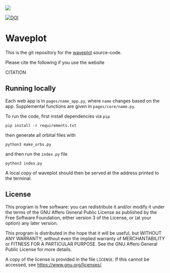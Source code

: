 <a href="https://waveplot.com">
<img src="https://img.shields.io/website?down_color=red&down_message=Offline&up_color=green&up_message=Online&url=https%3A%2F%2Fwaveplot.com">
</a>

<a href="https://zenodo.org/doi/10.5281/zenodo.10454399"><img src="https://zenodo.org/badge/602972600.svg" alt="DOI"></a>


# Waveplot

This is the git repository for the [waveplot](https://www.waveplot.com) source-code.

Please cite the following if you use the website

CITATION

## Running locally

Each web app is in `pages/name_app.py`, where `name` changes based on the app. Supplemental functions are given in `pages/core/name.py`. 

To run the code, first install dependencies via `pip`

```
pip install -r requirements.txt
```

then generate all orbital files with

```
python3 make_orbs.py
```

and then run the `index.py` file

```
python3 index.py
```

A local copy of waveplot should then be served at the address printed to the terminal.


## License 

This program is free software: you can redistribute it and/or modify
it under the terms of the GNU Affero General Public License as published
by the Free Software Foundation, either version 3 of the License, or
(at your option) any later version.

This program is distributed in the hope that it will be useful,
but WITHOUT ANY WARRANTY; without even the implied warranty of
MERCHANTABILITY or FITNESS FOR A PARTICULAR PURPOSE.  See the
GNU Affero General Public License for more details.

A copy of the license is provided in the file `LICENSE`.
If this cannot be accessed, see <https://www.gnu.org/licenses/>.
